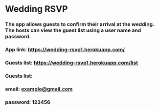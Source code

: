# Wedding RSVP
### The app allows guests to confirm their arrival at the wedding. The hosts can view the guest list using a user name and password.

### App link: https://wedding-rsvp1.herokuapp.com/

### Guests list: https://wedding-rsvp1.herokuapp.com/list

### Guests list:

### email: example@gmail.com        
### password: 123456
